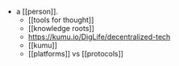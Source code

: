 - a [[person]].
  - [[tools for thought]]
  - [[knowledge roots]]
  - https://kumu.io/DigLife/decentralized-tech
  - [[kumu]]
  - [[platforms]] vs [[protocols]]
